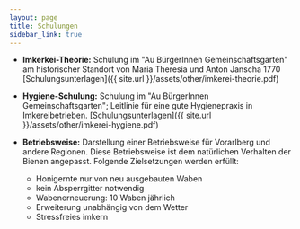 ```yaml
---
layout: page
title: Schulungen
sidebar_link: true
---
```


- **Imkerkei-Theorie:**
Schulung im "Au BürgerInnen Gemeinschaftsgarten" am historischer Standort von Maria Theresia und Anton Janscha 1770
[Schulungsunterlagen]({{ site.url }}/assets/other/imkerei-theorie.pdf)

- **Hygiene-Schulung:**
Schulung im "Au BürgerInnen Gemeinschaftsgarten"; Leitlinie für eine gute Hygienepraxis in Imkereibetrieben.
[Schulungsunterlagen]({{ site.url }}/assets/other/imkerei-hygiene.pdf)

- **Betriebsweise:**
Darstellung einer Betriebsweise für Vorarlberg und andere Regionen. Diese Betriebsweise ist dem natürlichen Verhalten der Bienen angepasst. Folgende Zielsetzungen werden erfüllt:
    - Honigernte nur von neu ausgebauten Waben
    - kein Absperrgitter notwendig
    - Wabenerneuerung: 10 Waben jährlich
    - Erweiterung unabhängig von dem Wetter
    - Stressfreies imkern
